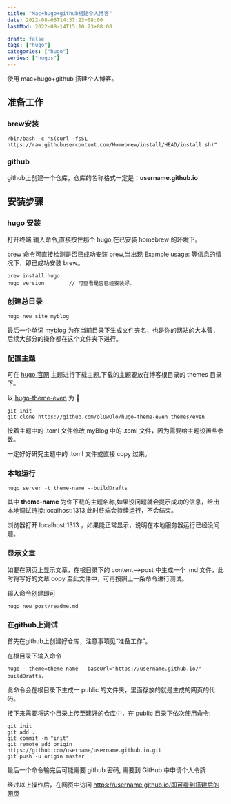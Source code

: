 ```yaml
---
title: "Mac+hugo+github搭建个人博客"
date: 2022-08-05T14:37:23+08:00
lastMod: 2022-08-14T15:10:23+08:00

draft: false
tags: ["hugo"]
categories: ["hugo"]
series: ["hugos"]
---
```


使用 mac+hugo+github 搭建个人博客。

## 准备工作

### brew安装

```安装命令
/bin/bash -c "$(curl -fsSL https://raw.githubusercontent.com/Homebrew/install/HEAD/install.sh)"
```
### github
github上创建一个仓库，仓库的名称格式一定是：**username.github.io**

## 安装步骤
### hugo 安装
打开终端 输入命令,直接按住那个 hugo,在已安装 homebrew 的环境下。

brew 命令可直接检测是否已成功安装 brew,当出现 Example usage: 等信息的情况下，即已成功安装 brew。

```
brew install hugo
hugo version        // 可查看是否已经安装好。
```
### 创建总目录

```
hugo new site myblog
```
最后一个单词 myblog 为在当前目录下生成文件夹名，也是你的网站的大本营，后续大部分的操作都在这个文件夹下进行。

### 配置主题

可在 [hugo 官网](https://themes.gohugo.io/) 主题进行下载主题,下载的主题要放在博客根目录的 themes 目录下。

以 [hugo-theme-even](https://github.com/olOwOlo/hugo-theme-even) 为 🌰

```
git init
git clone https://github.com/olOwOlo/hugo-theme-even themes/even  
```
按着主题中的 .toml 文件修改 myBlog 中的 .toml 文件，因为需要给主题设置些参数。

一定好好研究主题中的 .toml 文件或直接 copy 过来。

### 本地运行
```
hugo server -t theme-name --buildDrafts
```

其中 **theme-name** 为你下载的主题名称,如果没问题就会提示成功的信息，给出本地调试链接:localhost:1313,此时终端会持续运行，不会结束。

浏览器打开 localhost:1313 ，如果能正常显示，说明在本地服务器运行已经没问题。

### 显示文章

如要在网页上显示文章，在根目录下的 content–>post 中生成一个 .md 文件，此时将写好的文章 copy 至此文件中，可再按照上一条命令进行测试。

输入命令创建即可

```
hugo new post/readme.md
```

### 在github上测试

首先在github上创建好仓库，注意事项见“准备工作”。

在根目录下输入命令
```
hugo --theme=theme-name --baseUrl="https://username.github.io/" --buildDrafts，
```
此命令会在根目录下生成一 public 的文件夹，里面存放的就是生成的网页的代码。

接下来需要将这个目录上传至建好的仓库中，在 public 目录下依次使用命令:
```
git init
git add .
git commit -m "init"
git remote add origin https://github.com/username/username.github.io.git
git push -u origin master
```
最后一个命令输完后可能需要 github 密码, 需要到 GitHub 中申请个人令牌

经过以上操作后，在网页中访问 https://username.github.io/即可看到搭建后的网页
